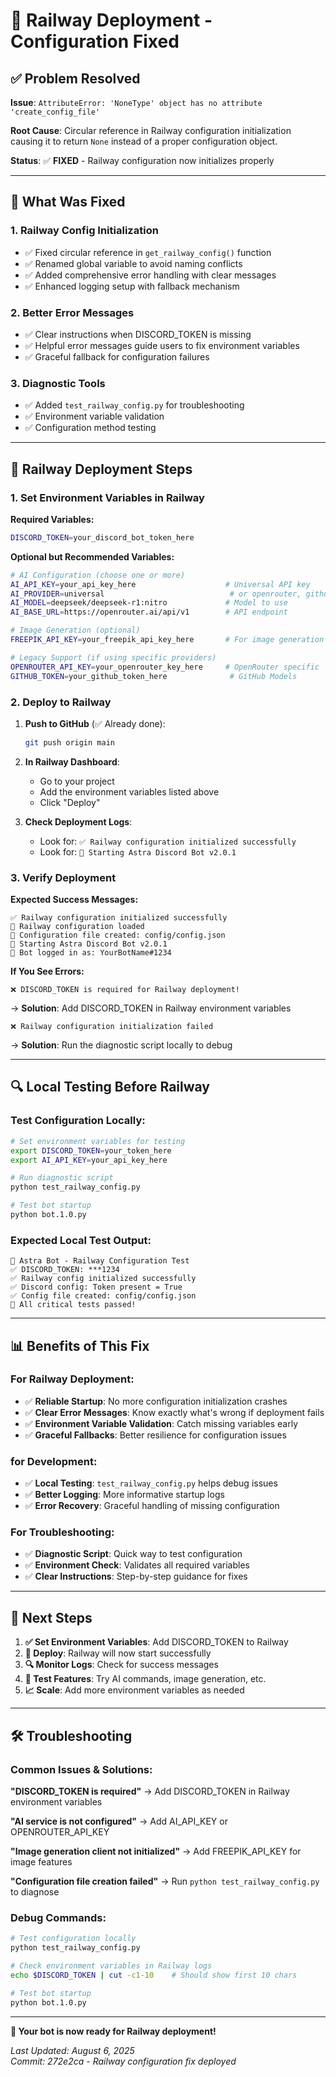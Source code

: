 # 🚄 Railway Deployment - Configuration Fixed

## ✅ Problem Resolved

**Issue**: `AttributeError: 'NoneType' object has no attribute 'create_config_file'`

**Root Cause**: Circular reference in Railway configuration initialization causing it to return `None` instead of a proper configuration object.

**Status**: ✅ **FIXED** - Railway configuration now initializes properly

---

## 🔧 What Was Fixed

### 1. **Railway Config Initialization**
- ✅ Fixed circular reference in `get_railway_config()` function
- ✅ Renamed global variable to avoid naming conflicts 
- ✅ Added comprehensive error handling with clear messages
- ✅ Enhanced logging setup with fallback mechanism

### 2. **Better Error Messages**
- ✅ Clear instructions when DISCORD_TOKEN is missing
- ✅ Helpful error messages guide users to fix environment variables
- ✅ Graceful fallback for configuration failures

### 3. **Diagnostic Tools**
- ✅ Added `test_railway_config.py` for troubleshooting
- ✅ Environment variable validation
- ✅ Configuration method testing

---

## 🚀 Railway Deployment Steps

### 1. **Set Environment Variables in Railway**

**Required Variables:**
```bash
DISCORD_TOKEN=your_discord_bot_token_here
```

**Optional but Recommended Variables:**
```bash
# AI Configuration (choose one or more)
AI_API_KEY=your_api_key_here                    # Universal API key
AI_PROVIDER=universal                            # or openrouter, github, openai
AI_MODEL=deepseek/deepseek-r1:nitro             # Model to use
AI_BASE_URL=https://openrouter.ai/api/v1        # API endpoint

# Image Generation (optional)
FREEPIK_API_KEY=your_freepik_api_key_here       # For image generation

# Legacy Support (if using specific providers)
OPENROUTER_API_KEY=your_openrouter_key_here     # OpenRouter specific
GITHUB_TOKEN=your_github_token_here              # GitHub Models
```

### 2. **Deploy to Railway**

1. **Push to GitHub** (✅ Already done):
   ```bash
   git push origin main
   ```

2. **In Railway Dashboard**:
   - Go to your project
   - Add the environment variables listed above
   - Click "Deploy"

3. **Check Deployment Logs**:
   - Look for: `✅ Railway configuration initialized successfully`
   - Look for: `🚀 Starting Astra Discord Bot v2.0.1`

### 3. **Verify Deployment**

**Expected Success Messages:**
```
✅ Railway configuration initialized successfully
🚄 Railway configuration loaded
📝 Configuration file created: config/config.json
🚀 Starting Astra Discord Bot v2.0.1
🤖 Bot logged in as: YourBotName#1234
```

**If You See Errors:**
```
❌ DISCORD_TOKEN is required for Railway deployment!
```
→ **Solution**: Add DISCORD_TOKEN in Railway environment variables

```
❌ Railway configuration initialization failed
```
→ **Solution**: Run the diagnostic script locally to debug

---

## 🔍 Local Testing Before Railway

### Test Configuration Locally:
```bash
# Set environment variables for testing
export DISCORD_TOKEN=your_token_here
export AI_API_KEY=your_api_key_here

# Run diagnostic script
python test_railway_config.py

# Test bot startup
python bot.1.0.py
```

### Expected Local Test Output:
```
🚀 Astra Bot - Railway Configuration Test
✅ DISCORD_TOKEN: ***1234
✅ Railway config initialized successfully  
✅ Discord config: Token present = True
✅ Config file created: config/config.json
🎉 All critical tests passed!
```

---

## 📊 Benefits of This Fix

### For Railway Deployment:
- ✅ **Reliable Startup**: No more configuration initialization crashes
- ✅ **Clear Error Messages**: Know exactly what's wrong if deployment fails
- ✅ **Environment Variable Validation**: Catch missing variables early
- ✅ **Graceful Fallbacks**: Better resilience for configuration issues

### for Development:
- ✅ **Local Testing**: `test_railway_config.py` helps debug issues
- ✅ **Better Logging**: More informative startup logs
- ✅ **Error Recovery**: Graceful handling of missing configuration

### For Troubleshooting:
- ✅ **Diagnostic Script**: Quick way to test configuration
- ✅ **Environment Check**: Validates all required variables
- ✅ **Clear Instructions**: Step-by-step guidance for fixes

---

## 🎯 Next Steps

1. **✅ Set Environment Variables**: Add DISCORD_TOKEN to Railway
2. **🚀 Deploy**: Railway will now start successfully  
3. **🔍 Monitor Logs**: Check for success messages
4. **🧪 Test Features**: Try AI commands, image generation, etc.
5. **📈 Scale**: Add more environment variables as needed

---

## 🛠️ Troubleshooting

### Common Issues & Solutions:

**"DISCORD_TOKEN is required"**
→ Add DISCORD_TOKEN in Railway environment variables

**"AI service is not configured"** 
→ Add AI_API_KEY or OPENROUTER_API_KEY

**"Image generation client not initialized"**
→ Add FREEPIK_API_KEY for image features

**"Configuration file creation failed"**
→ Run `python test_railway_config.py` to diagnose

### Debug Commands:
```bash
# Test configuration locally
python test_railway_config.py

# Check environment variables in Railway logs
echo $DISCORD_TOKEN | cut -c1-10    # Should show first 10 chars

# Test bot startup
python bot.1.0.py
```

---

**🎉 Your bot is now ready for Railway deployment!**

*Last Updated: August 6, 2025*  
*Commit: 272e2ca - Railway configuration fix deployed*
